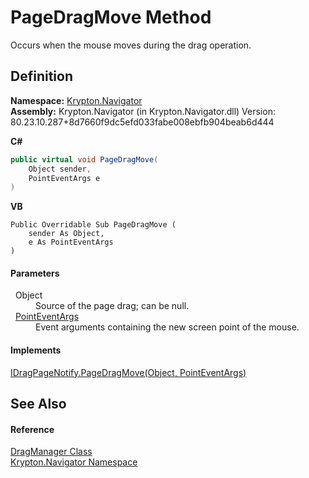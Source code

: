 # PageDragMove Method


Occurs when the mouse moves during the drag operation.



## Definition
**Namespace:** <a href="a21ac074-d119-3dc6-bd1c-d3a12c0128bc.md">Krypton.Navigator</a>  
**Assembly:** Krypton.Navigator (in Krypton.Navigator.dll) Version: 80.23.10.287+8d7660f9dc5efd033fabe008ebfb904beab6d444

**C#**
``` C#
public virtual void PageDragMove(
	Object sender,
	PointEventArgs e
)
```
**VB**
``` VB
Public Overridable Sub PageDragMove ( 
	sender As Object,
	e As PointEventArgs
)
```



#### Parameters
<dl><dt>  Object</dt><dd>Source of the page drag; can be null.</dd><dt>  <a href="9220c8d1-040e-c3dd-cd01-2376321bfed1.md">PointEventArgs</a></dt><dd>Event arguments containing the new screen point of the mouse.</dd></dl>

#### Implements
<a href="e7d2f114-1b88-6df6-6d8f-e0bfa003f95b.md">IDragPageNotify.PageDragMove(Object, PointEventArgs)</a>  


## See Also


#### Reference
<a href="c4c7f6d9-6a9b-f8b6-729f-aff343ef1cac.md">DragManager Class</a>  
<a href="a21ac074-d119-3dc6-bd1c-d3a12c0128bc.md">Krypton.Navigator Namespace</a>  
